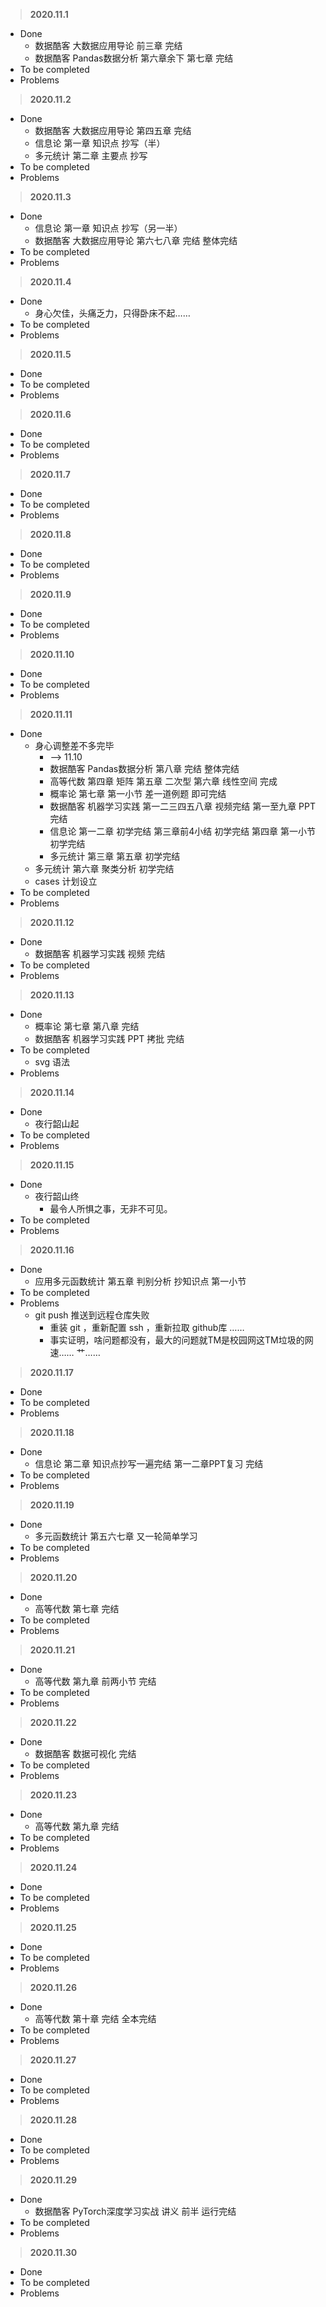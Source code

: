 
> **2020.11.1**

* Done
  * 数据酷客 大数据应用导论 前三章 完结
  * 数据酷客 Pandas数据分析 第六章余下 第七章 完结
* To be completed
* Problems


> **2020.11.2**

* Done
  * 数据酷客 大数据应用导论 第四五章 完结
  * 信息论 第一章 知识点 抄写（半）
  * 多元统计 第二章 主要点 抄写
* To be completed
* Problems


> **2020.11.3**

* Done
  * 信息论 第一章 知识点 抄写（另一半）
  * 数据酷客 大数据应用导论 第六七八章 完结 整体完结
* To be completed
* Problems


> **2020.11.4**

* Done
  * 身心欠佳，头痛乏力，只得卧床不起……
* To be completed
* Problems


> **2020.11.5**

* Done
* To be completed
* Problems


> **2020.11.6**

* Done
* To be completed
* Problems


> **2020.11.7**

* Done
* To be completed
* Problems


> **2020.11.8**

* Done
* To be completed
* Problems


> **2020.11.9**

* Done
* To be completed
* Problems


> **2020.11.10**

* Done
* To be completed
* Problems


> **2020.11.11**

* Done
  * 身心调整差不多完毕
    * --> 11.10
    * 数据酷客 Pandas数据分析 第八章 完结 整体完结
    * 高等代数 第四章 矩阵 第五章 二次型 第六章 线性空间 完成
    * 概率论 第七章 第一小节 差一道例题 即可完结
    * 数据酷客 机器学习实践 第一二三四五八章 视频完结 第一至九章 PPT完结
    * 信息论 第一二章 初学完结 第三章前4小结 初学完结 第四章 第一小节 初学完结
    * 多元统计 第三章 第五章 初学完结
  * 多元统计 第六章 聚类分析 初学完结
  * cases 计划设立
* To be completed
* Problems


> **2020.11.12**

* Done
  * 数据酷客 机器学习实践 视频 完结
* To be completed
* Problems


> **2020.11.13**

* Done
  * 概率论 第七章 第八章 完结
  * 数据酷客 机器学习实践 PPT 拷批 完结
* To be completed
  * svg 语法
* Problems


> **2020.11.14**

* Done
  * 夜行韶山起
* To be completed
* Problems


> **2020.11.15**

* Done
  * 夜行韶山终
    * 最令人所惧之事，无非不可见。
* To be completed
* Problems


> **2020.11.16**

* Done
  * 应用多元函数统计 第五章 判别分析 抄知识点 第一小节
* To be completed
* Problems
  * git push 推送到远程仓库失败
    * 重装 git ，重新配置 ssh ，重新拉取 github库 ……
    * 事实证明，啥问题都没有，最大的问题就TM是校园网这TM垃圾的网速…… 艹……


> **2020.11.17**

* Done
* To be completed
* Problems


> **2020.11.18**

* Done
  * 信息论 第二章 知识点抄写一遍完结 第一二章PPT复习 完结
* To be completed
* Problems


> **2020.11.19**

* Done
  * 多元函数统计 第五六七章 又一轮简单学习
* To be completed
* Problems


> **2020.11.20**

* Done
  * 高等代数 第七章 完结
* To be completed
* Problems


> **2020.11.21**

* Done
  * 高等代数 第九章 前两小节 完结
* To be completed
* Problems


> **2020.11.22**

* Done
  * 数据酷客 数据可视化 完结
* To be completed
* Problems


> **2020.11.23**

* Done
  * 高等代数 第九章 完结
* To be completed
* Problems


> **2020.11.24**

* Done
* To be completed
* Problems


> **2020.11.25**

* Done
* To be completed
* Problems


> **2020.11.26**

* Done
  * 高等代数 第十章 完结 全本完结
* To be completed
* Problems


> **2020.11.27**

* Done
* To be completed
* Problems


> **2020.11.28**

* Done
* To be completed
* Problems


> **2020.11.29**

* Done
  * 数据酷客 PyTorch深度学习实战 讲义 前半 运行完结
* To be completed
* Problems


> **2020.11.30**

* Done
* To be completed
* Problems





